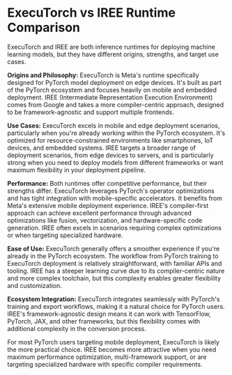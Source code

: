 # ExecuTorch vs IREE Runtime Comparison

ExecuTorch and IREE are both inference runtimes for deploying machine learning models, but they have different origins, strengths, and target use cases.

**Origins and Philosophy:**
ExecuTorch is Meta's runtime specifically designed for PyTorch model deployment on edge devices. It's built as part of the PyTorch ecosystem and focuses heavily on mobile and embedded deployment. IREE (Intermediate Representation Execution Environment) comes from Google and takes a more compiler-centric approach, designed to be framework-agnostic and support multiple frontends.

**Use Cases:**
ExecuTorch excels in mobile and edge deployment scenarios, particularly when you're already working within the PyTorch ecosystem. It's optimized for resource-constrained environments like smartphones, IoT devices, and embedded systems. IREE targets a broader range of deployment scenarios, from edge devices to servers, and is particularly strong when you need to deploy models from different frameworks or want maximum flexibility in your deployment pipeline.

**Performance:**
Both runtimes offer competitive performance, but their strengths differ. ExecuTorch leverages PyTorch's operator optimizations and has tight integration with mobile-specific accelerators. It benefits from Meta's extensive mobile deployment experience. IREE's compiler-first approach can achieve excellent performance through advanced optimizations like fusion, vectorization, and hardware-specific code generation. IREE often excels in scenarios requiring complex optimizations or when targeting specialized hardware.

**Ease of Use:**
ExecuTorch generally offers a smoother experience if you're already in the PyTorch ecosystem. The workflow from PyTorch training to ExecuTorch deployment is relatively straightforward, with familiar APIs and tooling. IREE has a steeper learning curve due to its compiler-centric nature and more complex toolchain, but this complexity enables greater flexibility and customization.

**Ecosystem Integration:**
ExecuTorch integrates seamlessly with PyTorch's training and export workflows, making it a natural choice for PyTorch users. IREE's framework-agnostic design means it can work with TensorFlow, PyTorch, JAX, and other frameworks, but this flexibility comes with additional complexity in the conversion process.

For most PyTorch users targeting mobile deployment, ExecuTorch is likely the more practical choice. IREE becomes more attractive when you need maximum performance optimization, multi-framework support, or are targeting specialized hardware with specific compiler requirements.
